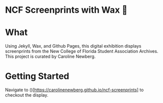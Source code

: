 # NCF Screenprints with Wax 🐝

# What


Using Jekyll, Wax, and Github Pages, this digital exhibition displays screenprints from the New College of Florida Student Association Archives. This project is curated by Caroline Newberg.

# Getting Started

Navigate to ()[https://carolinenewberg.github.io/ncf-screenprints] to checkout the display. 


